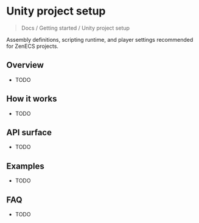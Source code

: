 # Unity project setup

> Docs / Getting started / Unity project setup

Assembly definitions, scripting runtime, and player settings recommended for ZenECS projects.

## Overview

- TODO

## How it works

- TODO

## API surface

- TODO

## Examples

- TODO

## FAQ

- TODO
